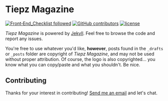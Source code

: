 # Tiepz Magazine

[![Front‑End_Checklist followed](https://img.shields.io/badge/Front‑End_Checklist-followed-brightgreen.svg)](https://github.com/thedaviddias/Front-End-Checklist/) [![GitHub contributors](https://img.shields.io/github/contributors/smithtimmytim/brightpixels.blog.svg)]() [![license](https://img.shields.io/github/license/smithtimmytim/brightpixels.blog.svg)]()

_Tiepz Magazine_ is powered by [Jekyll](http://jekyllrb.com/). Feel free to browse the code and report any issues.

You're free to use whatever you'd like, **however**, posts found in the `_drafts` or `_posts` folder are copyright of _Tiepz Magazine_, and may not be used without proper attribution. Of course, the logo is also copyrighted… you know what you can copy/paste and what you shouldn't. Be nice.

## Contributing

Thanks for your interest in contributing! <a href="mailto:smith@tiepz.com?subject=[brightpixels.blog] I want to contribute">Send me an email</a> and let's chat.
